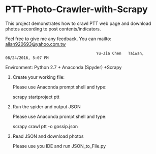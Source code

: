 # PTT-Photo-Crawler-with-Scrapy

This project demonstrates how to crawl PTT web page and download photos according to post contents/indicators. 



Feel free to give me any feedback. You can mailto: allan920693@yahoo.com.tw

                                            Yu-Jia Chen   Taiwan, 08/24/2016, 5:07 PM


Environment: Python 2.7 + Anaconda (Spyder) +Scrapy

1. Create your working file:

    Please use Anaconda prompt shell and type:

    scrapy startproject ptt

2. Run the spider and output JSON

    Please use Anaconda prompt shell and type:

    scrapy crawl ptt -o gossip.json

3. Read JSON and download photos

    Please use you IDE and run JSON_to_File.py


